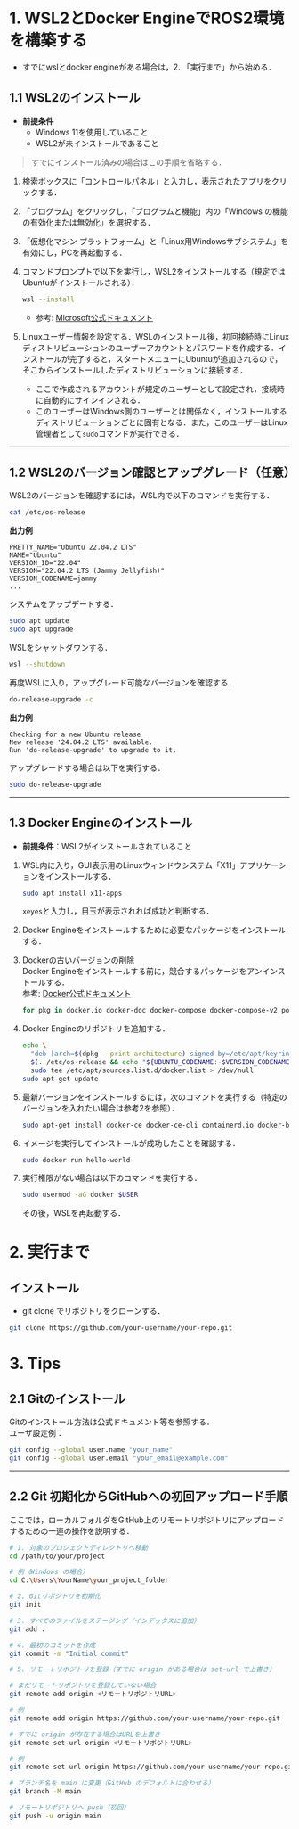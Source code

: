 # 1. WSL2とDocker EngineでROS2環境を構築する
- すでにwslとdocker engineがある場合は，2. 「実行まで」から始める．

## 1.1 WSL2のインストール

- **前提条件**
  - Windows 11を使用していること
  - WSL2が未インストールであること

> すでにインストール済みの場合はこの手順を省略する．

1. 検索ボックスに「コントロールパネル」と入力し，表示されたアプリをクリックする．
2. 「プログラム」をクリックし，「プログラムと機能」内の「Windows の機能の有効化または無効化」を選択する．
3. 「仮想化マシン プラットフォーム」と「Linux用Windowsサブシステム」を有効にし，PCを再起動する．
4. コマンドプロンプトで以下を実行し，WSL2をインストールする（規定ではUbuntuがインストールされる）．

    ```sh
    wsl --install
    ```

    - 参考: [Microsoft公式ドキュメント](https://learn.microsoft.com/ja-jp/windows/wsl/install#install-wsl-command)

5. Linuxユーザー情報を設定する．WSLのインストール後，初回接続時にLinuxディストリビューションのユーザーアカウントとパスワードを作成する．インストールが完了すると，スタートメニューにUbuntuが追加されるので，そこからインストールしたディストリビューションに接続する．

    - ここで作成されるアカウントが規定のユーザーとして設定され，接続時に自動的にサインインされる．
    - このユーザーはWindows側のユーザーとは関係なく，インストールするディストリビューションごとに固有となる．また，このユーザーはLinux管理者として`sudo`コマンドが実行できる．

---

## 1.2 WSL2のバージョン確認とアップグレード（任意）

WSL2のバージョンを確認するには，WSL内で以下のコマンドを実行する．

```sh
cat /etc/os-release
```

**出力例**
```
PRETTY_NAME="Ubuntu 22.04.2 LTS"
NAME="Ubuntu"
VERSION_ID="22.04"
VERSION="22.04.2 LTS (Jammy Jellyfish)"
VERSION_CODENAME=jammy
...
```

システムをアップデートする．

```sh
sudo apt update
sudo apt upgrade
```

WSLをシャットダウンする．

```sh
wsl --shutdown
```

再度WSLに入り，アップグレード可能なバージョンを確認する．

```sh
do-release-upgrade -c
```

**出力例**
```
Checking for a new Ubuntu release
New release '24.04.2 LTS' available.
Run 'do-release-upgrade' to upgrade to it.
```

アップグレードする場合は以下を実行する．

```sh
sudo do-release-upgrade
```

---

## 1.3 Docker Engineのインストール

- **前提条件**：WSL2がインストールされていること

1. WSL内に入り，GUI表示用のLinuxウィンドウシステム「X11」アプリケーションをインストールする．

    ```sh
    sudo apt install x11-apps
    ```

    `xeyes`と入力し，目玉が表示されれば成功と判断する．

2. Docker Engineをインストールするために必要なパッケージをインストールする．

3. Dockerの古いバージョンの削除  
   Docker Engineをインストールする前に，競合するパッケージをアンインストールする．  
   参考: [Docker公式ドキュメント](https://docs.docker.com/engine/install/ubuntu/)

    ```sh
    for pkg in docker.io docker-doc docker-compose docker-compose-v2 podman-docker containerd runc; do sudo apt-get remove $pkg; done
    ```

4. Docker Engineのリポジトリを追加する．

    ```sh
    echo \
      "deb [arch=$(dpkg --print-architecture) signed-by=/etc/apt/keyrings/docker.asc] https://download.docker.com/linux/ubuntu \
      $(. /etc/os-release && echo "${UBUNTU_CODENAME:-$VERSION_CODENAME}") stable" | \
      sudo tee /etc/apt/sources.list.d/docker.list > /dev/null
    sudo apt-get update
    ```

5. 最新バージョンをインストールするには，次のコマンドを実行する（特定のバージョンを入れたい場合は参考2を参照）．

    ```sh
    sudo apt-get install docker-ce docker-ce-cli containerd.io docker-buildx-plugin docker-compose-plugin
    ```

6. イメージを実行してインストールが成功したことを確認する．

    ```sh
    sudo docker run hello-world
    ```

7. 実行権限がない場合は以下のコマンドを実行する．

    ```sh
    sudo usermod -aG docker $USER
    ```

    その後，WSLを再起動する．

# 2. 実行まで
## インストール
- git clone でリポジトリをクローンする．
```sh
git clone https://github.com/your-username/your-repo.git
```

# 3. Tips

## 2.1 Gitのインストール

Gitのインストール方法は公式ドキュメント等を参照する．  
ユーザ設定例：

```sh
git config --global user.name "your_name"
git config --global user.email "your_email@example.com"
```

---

## 2.2 Git 初期化からGitHubへの初回アップロード手順

ここでは，ローカルフォルダをGitHub上のリモートリポジトリにアップロードするための一連の操作を説明する．

```sh
# 1. 対象のプロジェクトディレクトリへ移動
cd /path/to/your/project

# 例（Windows の場合）
cd C:\Users\YourName\your_project_folder

# 2. Gitリポジトリを初期化
git init

# 3. すべてのファイルをステージング（インデックスに追加）
git add .

# 4. 最初のコミットを作成
git commit -m "Initial commit"

# 5. リモートリポジトリを登録（すでに origin がある場合は set-url で上書き）

# まだリモートリポジトリを登録していない場合
git remote add origin <リモートリポジトリURL>

# 例
git remote add origin https://github.com/your-username/your-repo.git

# すでに origin が存在する場合はURLを上書き
git remote set-url origin <リモートリポジトリURL>

# 例
git remote set-url origin https://github.com/your-username/your-repo.git

# ブランチ名を main に変更（GitHub のデフォルトに合わせる）
git branch -M main

# リモートリポジトリへ push（初回）
git push -u origin main
```
